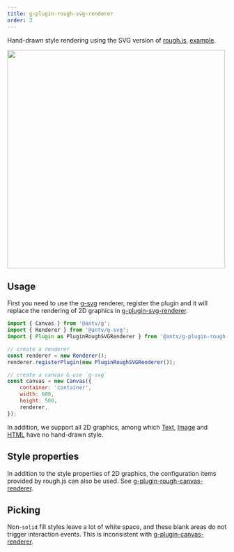 ```yaml
---
title: g-plugin-rough-svg-renderer
order: 3
---
```


Hand-drawn style rendering using the SVG version of [rough.js](https://roughjs.com/), [example](/en/examples/plugins/rough/#rough).

<img src="https://gw.alipayobjects.com/mdn/rms_6ae20b/afts/img/A*d4iiS5_3YVIAAAAAAAAAAAAAARQnAQ" width="500">

## Usage

First you need to use the [g-svg](/en/api/renderer/svg) renderer, register the plugin and it will replace the rendering of 2D graphics in [g-plugin-svg-renderer](/en/plugins/svg-renderer).

```js
import { Canvas } from '@antv/g';
import { Renderer } from '@antv/g-svg';
import { Plugin as PluginRoughSVGRenderer } from '@antv/g-plugin-rough-svg-renderer';

// create a renderer
const renderer = new Renderer();
renderer.registerPlugin(new PluginRoughSVGRenderer());

// create a canvas & use `g-svg`
const canvas = new Canvas({
    container: 'container',
    width: 600,
    height: 500,
    renderer,
});
```

In addition, we support all 2D graphics, among which [Text](/en/api/basic/text), [Image](/en/api/basic/image) and [HTML](/en/api/basic/html) have no hand-drawn style.

## Style properties

In addition to the style properties of 2D graphics, the configuration items provided by rough.js can also be used. See [g-plugin-rough-canvas-renderer](/en/plugins/rough-canvas-renderer).

## Picking

Non-`solid` fill styles leave a lot of white space, and these blank areas do not trigger interaction events. This is inconsistent with [g-plugin-canvas-renderer](/en/plugins/canvas-renderer).

